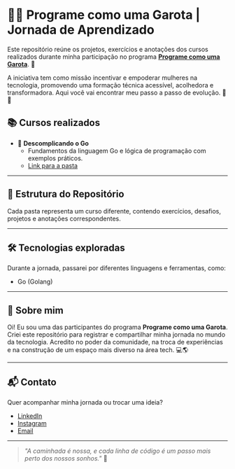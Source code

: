 # 👩‍💻 Programe como uma Garota | Jornada de Aprendizado

Este repositório reúne os projetos, exercícios e anotações dos cursos realizados durante minha participação no programa **[Programe como uma Garota](https://programecomoumagarota.com/)**. 💜

A iniciativa tem como missão incentivar e empoderar mulheres na tecnologia, promovendo uma formação técnica acessível, acolhedora e transformadora. Aqui você vai encontrar meu passo a passo de evolução. 🚀✨



## 📚 Cursos realizados

- 📘 **Descomplicando o Go**
  - Fundamentos da linguagem Go e lógica de programação com exemplos práticos.
  - [Link para a pasta](./descomplicando-go)

<!-- Exemplo para futuros cursos -->
<!-- 
- 🌐 **Explorando o Front-End**
  - HTML, CSS e JavaScript na criação de interfaces web.
  - [Link para a pasta](./explorando-front-end)
-->

---

## 📂 Estrutura do Repositório

Cada pasta representa um curso diferente, contendo exercícios, desafios, projetos e anotações correspondentes.

---

## 🛠️ Tecnologias exploradas

Durante a jornada, passarei por diferentes linguagens e ferramentas, como:

- Go (Golang)

---

## 🌱 Sobre mim

Oi! Eu sou uma das participantes do programa **Programe como uma Garota**. Criei este repositório para registrar e compartilhar minha jornada no mundo da tecnologia. Acredito no poder da comunidade, na troca de experiências e na construção de um espaço mais diverso na área tech. 💻🌎

---

## 📬 Contato

Quer acompanhar minha jornada ou trocar uma ideia?

- [LinkedIn](https://www.linkedin.com/in/falk-dev/)
- [Instagram](https://instagram.com/falk.dev)
- [Email](mailto:mychelleketlen04@gmail.com)

---

> _"A caminhada é nossa, e cada linha de código é um passo mais perto dos nossos sonhos."_ 💜
